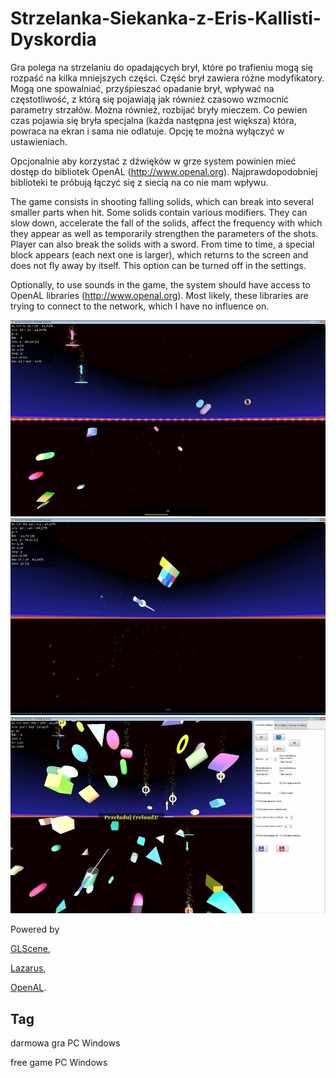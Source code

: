 # Strzelanka-Siekanka-z-Eris-Kallisti-Dyskordia

Gra polega na strzelaniu do opadających brył, które po trafieniu mogą się rozpaść na kilka mniejszych części. Część brył zawiera różne modyfikatory. Mogą one spowalniać, przyśpieszać opadanie brył, wpływać na częstotliwość, z którą się pojawiają jak również czasowo wzmocnić parametry strzałów. Można również, rozbijać bryły mieczem.
Co pewien czas pojawia się bryła specjalna (każda następna jest większa) która, powraca na ekran i sama nie odlatuje. Opcję te można wyłączyć w ustawieniach.

Opcjonalnie aby korzystać z dźwięków w grze system powinien mieć dostęp do bibliotek OpenAL (http://www.openal.org). Najprawdopodobniej biblioteki te próbują łączyć się z siecią na co nie mam wpływu.


The game consists in shooting falling solids, which can break into several smaller parts when hit. Some solids contain various modifiers. They can slow down, accelerate the fall of the solids, affect the frequency with which they appear as well as temporarily strengthen the parameters of the shots. Player can also break the solids with a sword.
From time to time, a special block appears (each next one is larger), which returns to the screen and does not fly away by itself. This option can be turned off in the settings.

Optionally, to use sounds in the game, the system should have access to OpenAL libraries (http://www.openal.org). Most likely, these libraries are trying to connect to the network, which I have no influence on.


<a href="https://github.com/jacek-mulawka/Strzelanka-Siekanka-z-Eris-Kallisti-Dyskordia/blob/main/Gallery/M/Strzelanka%20Siekanka%20z%20Eris%20Kallisti%20Dyskordia%2001.jpg">
  <img src="https://github.com/jacek-mulawka/Strzelanka-Siekanka-z-Eris-Kallisti-Dyskordia/blob/main/Gallery/M/Strzelanka%20Siekanka%20z%20Eris%20Kallisti%20Dyskordia%2001%20m.jpg">
</a>

<a href="https://github.com/jacek-mulawka/Strzelanka-Siekanka-z-Eris-Kallisti-Dyskordia/blob/main/Gallery/M/Strzelanka%20Siekanka%20z%20Eris%20Kallisti%20Dyskordia%2002.jpg">
  <img src="https://github.com/jacek-mulawka/Strzelanka-Siekanka-z-Eris-Kallisti-Dyskordia/blob/main/Gallery/M/Strzelanka%20Siekanka%20z%20Eris%20Kallisti%20Dyskordia%2002%20m.jpg">
</a>

<a href="https://github.com/jacek-mulawka/Strzelanka-Siekanka-z-Eris-Kallisti-Dyskordia/blob/main/Gallery/M/Strzelanka%20Siekanka%20z%20Eris%20Kallisti%20Dyskordia%2003.jpg">
  <img src="https://github.com/jacek-mulawka/Strzelanka-Siekanka-z-Eris-Kallisti-Dyskordia/blob/main/Gallery/M/Strzelanka%20Siekanka%20z%20Eris%20Kallisti%20Dyskordia%2003%20m.jpg">
</a>


Powered by

[GLScene](http://glscene.sourceforge.net),

[Lazarus](https://www.lazarus-ide.org),

[OpenAL](http://www.openal.org).


## Tag
darmowa gra PC Windows

free game PC Windows
